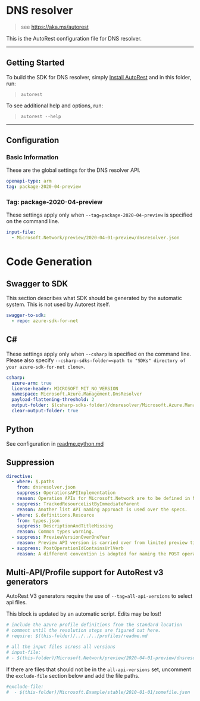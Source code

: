 # DNS resolver

> see https://aka.ms/autorest

This is the AutoRest configuration file for DNS resolver.

---

## Getting Started

To build the SDK for DNS resolver, simply [Install AutoRest](https://aka.ms/autorest/install) and in this folder, run:

> `autorest`

To see additional help and options, run:

> `autorest --help`

---

## Configuration

### Basic Information

These are the global settings for the DNS resolver API.

``` yaml
openapi-type: arm
tag: package-2020-04-preview
```

### Tag: package-2020-04-preview

These settings apply only when `--tag=package-2020-04-preview` is specified on the command line.

``` yaml $(tag) == 'package-2020-04-preview'
input-file:
  - Microsoft.Network/preview/2020-04-01-preview/dnsresolver.json
```

# Code Generation

## Swagger to SDK

This section describes what SDK should be generated by the automatic system.
This is not used by Autorest itself.

``` yaml $(swagger-to-sdk)
swagger-to-sdk:
  - repo: azure-sdk-for-net
```

## C#

These settings apply only when `--csharp` is specified on the command line.
Please also specify `--csharp-sdks-folder=<path to "SDKs" directory of your azure-sdk-for-net clone>`.

``` yaml $(csharp)
csharp:
  azure-arm: true
  license-header: MICROSOFT_MIT_NO_VERSION
  namespace: Microsoft.Azure.Management.DnsResolver
  payload-flattening-threshold: 2
  output-folder: $(csharp-sdks-folder)/dnsresolver/Microsoft.Azure.Management.DnsResolver/src/Generated
  clear-output-folder: true
```

## Python

See configuration in [readme.python.md](./readme.python.md)

## Suppression

``` yaml
directive:
  - where: $.paths
    from: dnsresolver.json
    suppress: OperationsAPIImplementation
    reason: Operation APIs for Microsoft.Network are to be defined in Network swagger.
  - suppress: TrackedResourceListByImmediateParent
    reason: Another list API naming approach is used over the specs.
  - where: $.definitions.Resource
    from: types.json
    suppress: DescriptionAndTitleMissing
    reason: Common types warning.
  - suppress: PreviewVersionOverOneYear
    reason: Preview API version is carried over from limited preview timeframe back in 2021.
  - suppress: PostOperationIdContainsUrlVerb
    reason: A different convention is adopted for naming the POST operations.
```

## Multi-API/Profile support for AutoRest v3 generators

AutoRest V3 generators require the use of `--tag=all-api-versions` to select api files.

This block is updated by an automatic script. Edits may be lost!

``` yaml $(tag) == 'all-api-versions' /* autogenerated */
# include the azure profile definitions from the standard location
# comment until the resolution steps are figured out here.
# require: $(this-folder)/../../../profiles/readme.md

# all the input files across all versions
# input-file:
# - $(this-folder)/Microsoft.Network/preview/2020-04-01-preview/dnsresolver.json

```

If there are files that should not be in the `all-api-versions` set,
uncomment the  `exclude-file` section below and add the file paths.

``` yaml $(tag) == 'all-api-versions'
#exclude-file:
#  - $(this-folder)/Microsoft.Example/stable/2010-01-01/somefile.json
```

